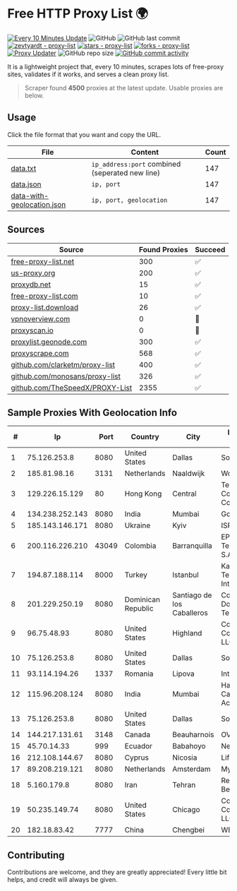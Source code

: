 
# Free HTTP Proxy List 🌍

[![Every 10 Minutes Update](https://github.com/mertguvencli/http-proxy-list/actions/workflows/main.yml/badge.svg?branch=main)](https://github.com/mertguvencli/http-proxy-list/actions/workflows/main.yml)
![GitHub](https://img.shields.io/github/license/mertguvencli/http-proxy-list)
![GitHub last commit](https://img.shields.io/github/last-commit/mertguvencli/http-proxy-list)
[![zevtyardt - proxy-list](https://img.shields.io/static/v1?label=zevtyardt&message=proxy-list&color=blue&logo=github)](https://github.com/zevtyardt/proxy-list "Go to GitHub repo")
[![stars - proxy-list](https://img.shields.io/github/stars/zevtyardt/proxy-list?style=social)](https://github.com/zevtyardt/proxy-list)
[![forks - proxy-list](https://img.shields.io/github/forks/zevtyardt/proxy-list?style=social)](https://github.com/zevtyardt/proxy-list)
[![Proxy Updater](https://github.com/zevtyardt/proxy-list/workflows/Proxy%20Updater/badge.svg)](https://github.com/zevtyardt/proxy-list/actions?query=workflow:"Proxy+Updater")
![GitHub repo size](https://img.shields.io/github/repo-size/zevtyardt/proxy-list)
[![GitHub commit activity](https://img.shields.io/github/commit-activity/m/zevtyardt/proxy-list?logo=commits)](https://github.com/zevtyardt/proxy-list/commits/main)

It is a lightweight project that, every 10 minutes, scrapes lots of free-proxy sites, validates if it works, and serves a clean proxy list.

> Scraper found **4500** proxies at the latest update. Usable proxies are below.

## Usage

Click the file format that you want and copy the URL.

|File|Content|Count|
|----|-------|-----|
|[data.txt](https://raw.githubusercontent.com/mertguvencli/http-proxy-list/main/proxy-list/data.txt)|`ip_address:port` combined (seperated new line)|147|
|[data.json](https://raw.githubusercontent.com/mertguvencli/http-proxy-list/main/proxy-list/data.json)|`ip, port`|147|
|[data-with-geolocation.json](https://raw.githubusercontent.com/mertguvencli/http-proxy-list/main/proxy-list/data-with-geolocation.json)|`ip, port, geolocation`|147|

## Sources

|Source|Found Proxies|Succeed|
|------|-------------|-------|
|[free-proxy-list.net](https://free-proxy-list.net)|300|✅|
|[us-proxy.org](https://www.us-proxy.org)|200|✅|
|[proxydb.net](http://proxydb.net)|15|✅|
|[free-proxy-list.com](https://free-proxy-list.com/?page=&port=&type%5B%5D=http&type%5B%5D=https&up_time=0&search=Search)|10|✅|
|[proxy-list.download](https://www.proxy-list.download/HTTP)|26|✅|
|[vpnoverview.com](https://vpnoverview.com/privacy/anonymous-browsing/free-proxy-servers)|0|🚫|
|[proxyscan.io](https://www.proxyscan.io)|0|🚫|
|[proxylist.geonode.com](https://proxylist.geonode.com/api/proxy-list?limit=300&page=1&sort_by=lastChecked&sort_type=desc&protocols=http,https)|300|✅|
|[proxyscrape.com](https://api.proxyscrape.com/v2/?request=displayproxies&protocol=http&timeout=10000&country=all&ssl=all&anonymity=all)|568|✅|
|[github.com/clarketm/proxy-list](https://raw.githubusercontent.com/clarketm/proxy-list/master/proxy-list-raw.txt)|400|✅|
|[github.com/monosans/proxy-list](https://raw.githubusercontent.com/monosans/proxy-list/main/proxies/http.txt)|326|✅|
|[github.com/TheSpeedX/PROXY-List](https://raw.githubusercontent.com/TheSpeedX/PROXY-List/master/http.txt)|2355|✅|


## Sample Proxies With Geolocation Info

|#|Ip|Port|Country|City|Internet Service Provider|
|-|--|----|-------|----|-------------------------|
|1|75.126.253.8|8080|United States|Dallas|SoftLayer|
|2|185.81.98.16|3131|Netherlands|Naaldwijk|WorldStream B.V.|
|3|129.226.15.129|80|Hong Kong|Central|Tencent Cloud Computing (Beijing) Co|
|4|134.238.252.143|8080|India|Mumbai|Google LLC|
|5|185.143.146.171|8080|Ukraine|Kyiv|ISP UTELS|
|6|200.116.226.210|43049|Colombia|Barranquilla|EPM Telecomunicaciones S.A. E.S.P|
|7|194.87.188.114|8000|Turkey|Istanbul|Kadir Huseyin Tezcan Nosspeed Internet Teknolojileri|
|8|201.229.250.19|8080|Dominican Republic|Santiago de los Caballeros|Compañía Dominicana de Teléfonos S. A.|
|9|96.75.48.93|8080|United States|Highland|Comcast Cable Communications, LLC|
|10|75.126.253.8|8080|United States|Dallas|SoftLayer|
|11|93.114.194.26|1337|Romania|Lipova|Interkvm Host SRL|
|12|115.96.208.124|8080|India|Mumbai|Hathway IP over Cable Internet Access|
|13|75.126.253.8|8080|United States|Dallas|SoftLayer|
|14|144.217.131.61|3148|Canada|Beauharnois|OVH Hosting|
|15|45.70.14.33|999|Ecuador|Babahoyo|Nedetel S.A.|
|16|212.108.144.67|8080|Cyprus|Nicosia|Lifecell Digital LTD|
|17|89.208.219.121|8080|Netherlands|Amsterdam|My.com B.V.|
|18|5.160.179.8|8080|Iran|Tehran|Respina Networks & Beyond PJSC|
|19|50.235.149.74|8080|United States|Chicago|Comcast Cable Communications, LLC|
|20|182.18.83.42|7777|China|Chengbei|WEEK|



## Contributing

Contributions are welcome, and they are greatly appreciated! Every
little bit helps, and credit will always be given.

